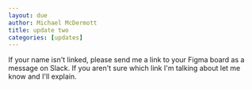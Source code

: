```yaml
---
layout: due
author: Michael McDermott
title: update two
categories: [updates]
---
```


If your name isn't linked, please send me a link to your Figma board as a message on Slack. If you aren't sure which link I'm talking about let me know and I'll explain.